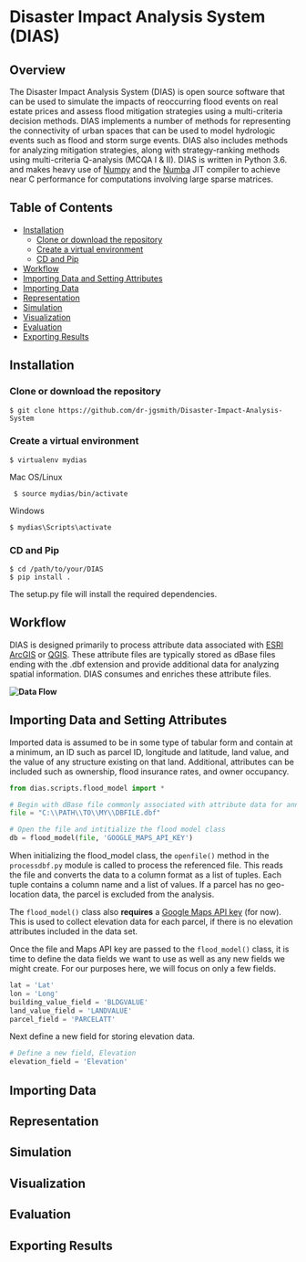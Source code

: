 # Disaster Impact Analysis System (DIAS)

## Overview
The Disaster Impact Analysis System (DIAS) is open source  software that can be used to simulate the impacts of reoccurring flood events on real estate prices and assess flood mitigation strategies using a multi-criteria decision methods. 
DIAS implements a number of methods for representing the connectivity of urban spaces that can be used to model hydrologic events such as flood and storm surge events. DIAS also includes methods for analyzing mitigation strategies, along with strategy-ranking methods using multi-criteria Q-analysis (MCQA I & II).  DIAS is written in Python 3.6. and makes heavy use of [Numpy](http://www.numpy.org/) and the [Numba](https://numba.pydata.org/) JIT compiler to achieve near C performance for computations involving large sparse matrices.  

## Table of Contents
  * [Installation](#installation)
    + [Clone or download the repository](#clone-or-download-the-repository)
    + [Create a virtual environment](#create-a-virtual-environment)
    + [CD and Pip](#cd-and-pip)
  * [Workflow](#workflow)
  * [Importing Data and Setting Attributes](#importing-data-and-setting-attributes)
  * [Importing Data](#importing-data)
  * [Representation](#representation)
  * [Simulation](#simulation)
  * [Visualization](#visualization)
  * [Evaluation](#evaluation)
  * [Exporting Results](#exporting-results)

## Installation
### Clone or download the repository

    $ git clone https://github.com/dr-jgsmith/Disaster-Impact-Analysis-System

### Create a virtual environment 

    $ virtualenv mydias
Mac OS/Linux

     $ source mydias/bin/activate
Windows

    $ mydias\Scripts\activate

### CD and Pip

    $ cd /path/to/your/DIAS
    $ pip install .
The setup.py file will install the required dependencies. 

## Workflow
DIAS is designed primarily to process attribute data associated with [ESRI ArcGIS](https://www.esri.com/en-us/arcgis/about-arcgis/overview) or [QGIS](https://qgis.org/en/site/). These attribute files are typically stored as dBase files ending with the .dbf extension and provide additional data for analyzing spatial information. DIAS consumes and enriches these attribute files.

**![Data Flow](https://lh5.googleusercontent.com/9Ap-AYx1UDZNUp7itb5hcvDCXRrw1PXxR1RXend6tKE9Ott2YUljhCuJGfHu7pXBFQmAvQITydZS14JkB8557NIICIxFolllaO97X2_hFqOLqiXW5wwdSqx-ydWvSr3KjU88gg8lIuo)**

## Importing Data and Setting Attributes
Imported data is assumed to be in some type of tabular form and contain at a minimum, an ID such as parcel ID, longitude and latitude, land value, and the value of any structure existing on that land. Additional, attributes can be included such as ownership, flood insurance rates, and owner occupancy.

```python  
from dias.scripts.flood_model import *     

# Begin with dBase file commonly associated with attribute data for annotating layers in a GIS  
file = "C:\\PATH\\TO\\MY\\DBFILE.dbf"  

# Open the file and intitialize the flood model class  
db = flood_model(file, 'GOOGLE_MAPS_API_KEY')   
```

When initializing the flood_model class, the `openfile()` method in the `processdbf.py` module is called to process the referenced file. This reads the file and converts the data to a column format as a list of tuples. Each tuple contains a column name and a list of values. If a parcel has no geo-location data, the parcel is excluded from the analysis.

The `flood_model()` class also **requires** a [Google Maps API key](https://developers.google.com/maps/documentation/embed/get-api-key) (for now). This is used to collect elevation data for each parcel, if there is no elevation attributes included in the data set. 

Once the file and Maps API key are passed to the `flood_model()` class, it is time to define the data fields we want to use as well as any new fields we might create. For our purposes here, we will focus on only a few fields.

```python  
lat = 'Lat'
lon = 'Long'
building_value_field = 'BLDGVALUE'
land_value_field = 'LANDVALUE'
parcel_field = 'PARCELATT'
```
Next define a new field for storing elevation data.

```python  
# Define a new field, Elevation  
elevation_field = 'Elevation'  
```

## Importing Data

## Representation

## Simulation

## Visualization

## Evaluation

## Exporting Results








